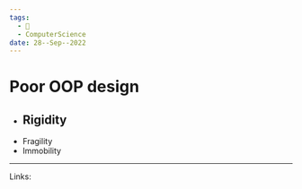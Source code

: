 ```yaml
---
tags:
  - 🌱
  - ComputerScience 
date: 28--Sep--2022
---
```


# Poor OOP design

- Rigidity
    - 
- Fragility
- Immobility

---
Links: 
